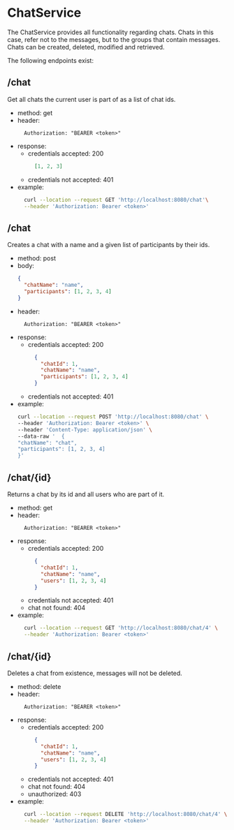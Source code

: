 # ChatService

The ChatService provides all functionality regarding chats.
Chats in this case, refer not to the messages, but to the groups that contain messages.
Chats can be created, deleted, modified and retrieved.

The following endpoints exist:

## /chat
Get all chats the current user is part of as a list of chat ids.
- method: get
- header:
  ```
    Authorization: "BEARER <token>"
  ```
- response:
    - credentials accepted: 200
        ```json
          [1, 2, 3]
        ```
    - credentials not accepted: 401
- example:
  ```bash
    curl --location --request GET 'http://localhost:8080/chat'\
    --header 'Authorization: Bearer <token>'
  ```

## /chat
Creates a chat with a name and a given list of participants by their ids.
- method: post
- body:
  ```json
  {
    "chatName": "name",
    "participants": [1, 2, 3, 4]
  }
  ```
- header:
  ```
    Authorization: "BEARER <token>"
  ```
- response:
    - credentials accepted: 200
        ```json
          {
            "chatId": 1,
            "chatName": "name",
            "participants": [1, 2, 3, 4]
          }
        ```
    - credentials not accepted: 401
- example:
  ```bash
  curl --location --request POST 'http://localhost:8080/chat' \
  --header 'Authorization: Bearer <token>' \
  --header 'Content-Type: application/json' \
  --data-raw '  {
  "chatName": "chat",
  "participants": [1, 2, 3, 4]
  }'
  ```

## /chat/{id}
Returns a chat by its id and all users who are part of it.
- method: get
- header:
  ```
    Authorization: "BEARER <token>"
  ```
- response:
    - credentials accepted: 200
        ```json
          {
            "chatId": 1,
            "chatName": "name",
            "users": [1, 2, 3, 4]
          }
        ```
    - credentials not accepted: 401
    - chat not found: 404
- example:
  ```bash
    curl --location --request GET 'http://localhost:8080/chat/4' \
    --header 'Authorization: Bearer <token>'
  ```

## /chat/{id}
Deletes a chat from existence, messages will not be deleted.
- method: delete
- header:
  ```
    Authorization: "BEARER <token>"
  ```
- response:
    - credentials accepted: 200
        ```json
          {
            "chatId": 1,
            "chatName": "name",
            "users": [1, 2, 3, 4]
          }
        ```
    - credentials not accepted: 401
    - chat not found: 404
    - unauthorized: 403
- example:
  ```bash
    curl --location --request DELETE 'http://localhost:8080/chat/4' \
    --header 'Authorization: Bearer <token>'
  ```
